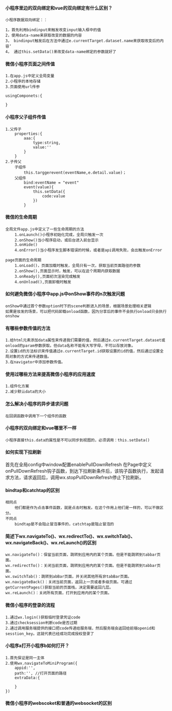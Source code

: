 #### 小程序里边的双向绑定和vue的双向绑定有什么区别？
	小程序数据双向绑定：：
	
	1，首先利用bindinput来触发改变input输入框中的值
	2，使用data-name来获取改变的数据的内容
	3， bindinput触发后在方法中通过e.currentTarget.dataset.name来获取改变后的内容‘
	4， 通过this.setData()来改变data-name绑定的参数就好了
#### 微信小程序页面之间传值
	1.在app.js中定义全局变量
	2.小程序的本地存储
	3.页面使用url传参
	
	usingComponets:{
		
	}
#### 小程序父子组件传值
	1.父传子
		properties:{
			aaa:{
				type:string,
				value:''
			}
		}
	2.子传父
		子组件
			this.targgerevent(eventName,e.detail.value)；
		父组件
			bind:eventName = "event"
			event(value){
				this.setData({
					code:value
				})
			}
	
#### 微信的生命周期
	全局文件app.js中定义了一些生命周期的方法
		1.onLaunch()小程序初始化完成，全局只触发一次
		2.onShow()当小程序启动，或后台进入前台显示
		3.onHide()
		4.onError()当小程序发生脚本错误的时候，或者是api调用失败，会出触发onError
		
	page页面的生命周期
		1.onLoad()，页面加载时触发，全局只有一次，获取当前页面路径的参数
		2.onShow(),页面显示时，触发，可以在这个周期内获取数据
		3.onReady(),页面初次渲染完成触发
		4.onUnload(),页面卸载时触发
		
#### 如何避免微信小程序中app.js中onShow事件的n次触发问题
	onShow中通过首个参数option时下的scene判断进入的场景，根据场景处理相关逻辑
	如果是妆发的场景，可以把代码卸载onload函数，因为分享后的事件不会执行onload只会执行onshow
	
#### 有哪些参数传值的方法
	1.给html元素添加data属性来传递我们需要的值，然后通过e.currentTarget.dataset或onload的param参数获取。但data名称不能有大写字母，不可以存放对象。
	2.设置id的方法标识来传值通过e.currentTarget.id获取设置的id的值，然后通过设置全局对象的方式来传递数值。
	3.在navigator中添加参数传值。
	
#### 使用过哪些方法来提高微信小程序的应用速度
	1.组件化方案
	2.减少默认data的大小
	
#### 怎么解决小程序的异步请求问题
	在回调函数中调用下一个组件的函数
	
#### 小程序的双向绑定和vue哪里不一样
	小程序直接this.data的属性是不可以同步到视图的，必须调用：this.setData()

#### 如何实现下拉刷新
	
首先在全局config中window配置enablePullDownRefresh
在Page中定义onPullDownRefresh钩子函数，到达下拉刷新条件后，该钩子函数执行，发起请求方法，请求返回后，调用wx.stopPullDownRefresh停止下拉刷新。

#### bindtap和catchtap的区别
	相同点
		他们都是作为点击事件函数，就是点击时触发。在这个作用上他们是一样的，可以不做区分。
	不同点
		bindtap是不会阻止冒泡事件的，catchtap是阻止冒泡的
		
#### 简述下wx.navigateTo()、wx.redirectTo()、wx.switchTab()、wx.navigateBack()、wx.reLaunch()的区别
	wx.navigateTo()：保留当前页面，跳转到应用内的某个页面。但是不能跳转到tabbar页面。
	wx.redirectTo()：关闭当前页面，跳转到应用内的某个页面。但是不能跳转到tabbar页面。
	wx.switchTab()：跳转到abBar页面，并关闭其他所有非tabBar页面。
	wx.navigateBack()：关闭当前页面，返回上一页或者多级页面。可通过getCurrentPages()获取当前的页面栈，决定需要返回几层。
	wx.reLaunch()：关闭所有页面，打开到应用内的某个页面。
	
#### 微信小程序的登录的流程
	1.通过wx.login()获取临时登录凭证code
	3.通过checksession判断code是否过期
	2.通过调用服务端提供的接口把code传递给服务端，然后服务端会返回给前端openid和sesstion_key。这就代表已经成功完成授权登录了
	
#### 小程序a打开小程序b如何打开？
	1.首先保证是同一主体
	2.使用wx.navigateToMiniProgram({
		appid:'',
		path:'', //打开页面的路径
		extraData:{
			
		}
	})
	
#### 微信小程序的webscoket和普通的websocket的区别


